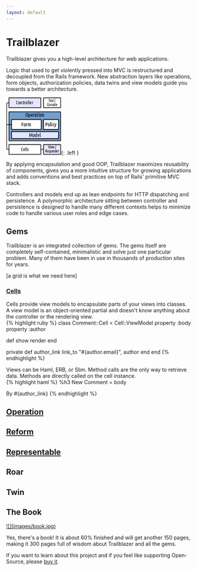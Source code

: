 ```yaml
---
layout: default
---
```


# Trailblazer

Trailblazer gives you a high-level architecture for web applications.

Logic that used to get violently pressed into MVC is restructured and decoupled from the Rails framework. New abstraction layers like operations, form objects, authorization policies, data twins and view models guide you towards a better architecture.

![](images/Trb-Stack.png){: .left }

By applying encapsulation and good OOP, Trailblazer maximizes reusability of components, gives you a more intuitive structure for growing applications and adds conventions and best practices on top of Rails' primitive MVC stack.


Controllers and models end up as lean endpoints for HTTP dispatching and persistence. A polymorphic architecture sitting between controller and persistence is designed to handle many different contexts helps to minimize code to handle various user roles and edge cases.

## Gems

Trailblazer is an integrated collection of gems. The gems itself are completely self-contained, minimalistic and solve just one particular problem. Many of them have been in use in thousands of production sites for years.

[a grid is what we need here]

### [Cells](https://github.com/apotonick/cells)

<div class="box">
  <div class="description">
    Cells provide view models to encapsulate parts of your views into classes. A view model is an object-oriented partial and doesn't know anything about the controller or the rendering view.
  </div>

  <div class="example">
    {% highlight ruby %}
class Comment::Cell < Cell::ViewModel
  property :body
  property :author

  def show
    render
  end

private
  def author_link
    link_to "#{author.email}", author
  end
end
    {% endhighlight %}
  </div>
</div>

<div class="box">
  <div class="description">
    Views can be Haml, ERB, or Slim. Method calls are the only way to retrieve data. Methods are directly called on the cell instance.
  </div>

  <div class="example">
    {% highlight haml %}
%h3 New Comment
  = body

By #{author_link}
    {% endhighlight %}
  </div>
</div>


## [Operation](gems/operation)

## [Reform](gems/reform)

## [Representable](gems/representable)

## Roar

## Twin

## The Book

<a href="https://leanpub.com/trailblazer">
![](images/book.jpg)
</a>

Yes, there's a book! It is about 60% finished and will get another 150 pages, making it 300 pages full of wisdom about Trailblazer and all the gems.

If you want to learn about this project and if you feel like supporting Open-Source, please [buy it](https://leanpub.com/trailblazer).

